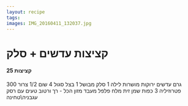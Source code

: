 ```yaml
---
layout: recipe
tags: 
images: IMG_20160411_132037.jpg
---
```


# קציצות עדשים + סלק
#### 25 קציצות


300 גרם עדשים ירוקות מושרות לילה
1 סלק מבושל
1 בצל סגול
4 שום
1/2 צרור פטרוזיליה
3 כפות שמן זית
מלח פלפל
מעבד מזון הכל - רך ורטוב
טעים עם רסק עגבניה\טחינה
